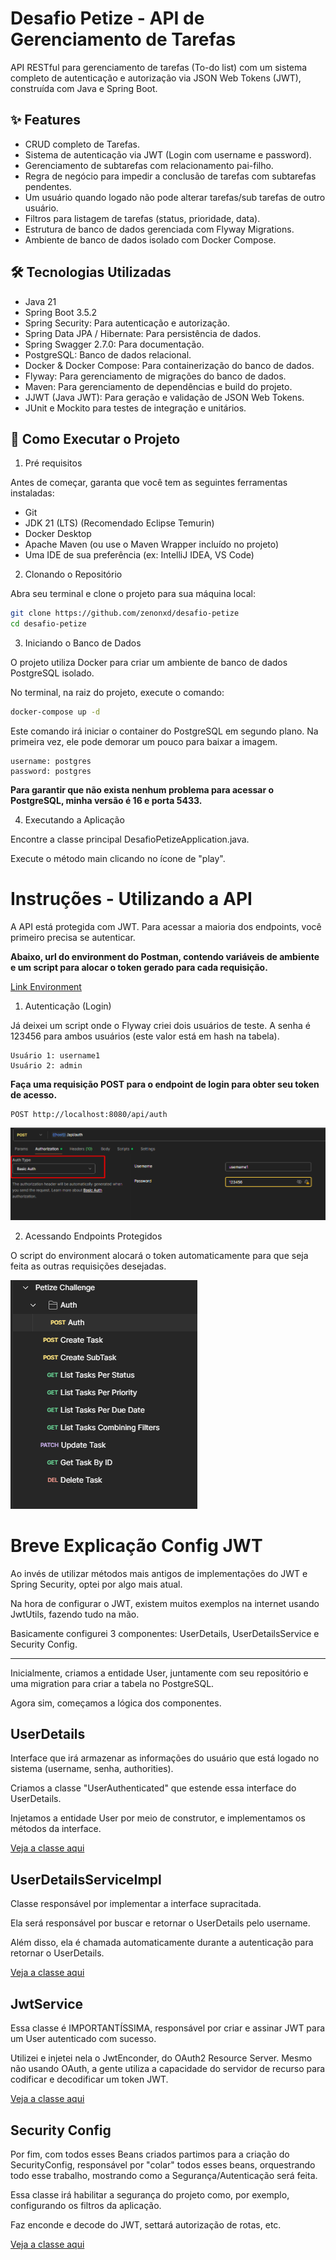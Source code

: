 # Desafio Petize - API de Gerenciamento de Tarefas

API RESTful para gerenciamento de tarefas (To-do list) com um sistema completo de autenticação e autorização via JSON 
Web Tokens (JWT), construída com Java e Spring Boot.

## ✨ Features

* CRUD completo de Tarefas.
* Sistema de autenticação via JWT (Login com username e password).
* Gerenciamento de subtarefas com relacionamento pai-filho.
* Regra de negócio para impedir a conclusão de tarefas com subtarefas pendentes.
* Um usuário quando logado não pode alterar tarefas/sub tarefas de outro usuário.
* Filtros para listagem de tarefas (status, prioridade, data).
* Estrutura de banco de dados gerenciada com Flyway Migrations.
* Ambiente de banco de dados isolado com Docker Compose.


## 🛠️ Tecnologias Utilizadas

* Java 21
* Spring Boot 3.5.2
* Spring Security: Para autenticação e autorização.
* Spring Data JPA / Hibernate: Para persistência de dados.
* Spring Swagger 2.7.0: Para documentação.
* PostgreSQL: Banco de dados relacional.
* Docker & Docker Compose: Para containerização do banco de dados.
* Flyway: Para gerenciamento de migrações do banco de dados.
* Maven: Para gerenciamento de dependências e build do projeto.
* JJWT (Java JWT): Para geração e validação de JSON Web Tokens.
* JUnit e Mockito para testes de integração e unitários.

## 🚀 Como Executar o Projeto

1. Pré requisitos

Antes de começar, garanta que você tem as seguintes ferramentas instaladas:

* Git
* JDK 21 (LTS) (Recomendado Eclipse Temurin)
* Docker Desktop
* Apache Maven (ou use o Maven Wrapper incluído no projeto)
* Uma IDE de sua preferência (ex: IntelliJ IDEA, VS Code)

2. Clonando o Repositório

Abra seu terminal e clone o projeto para sua máquina local:

```bash
git clone https://github.com/zenonxd/desafio-petize
cd desafio-petize
```

3. Iniciando o Banco de Dados

O projeto utiliza Docker para criar um ambiente de banco de dados PostgreSQL isolado.

No terminal, na raiz do projeto, execute o comando:

```bash
docker-compose up -d
```

Este comando irá iniciar o container do PostgreSQL em segundo plano. Na primeira vez, ele pode demorar um pouco para baixar a imagem.

```textmate
username: postgres
password: postgres
```

**Para garantir que não exista nenhum problema para acessar o PostgreSQL, minha versão é 16 e porta 5433.**

4. Executando a Aplicação

Encontre a classe principal DesafioPetizeApplication.java.

Execute o método main clicando no ícone de "play".

# Instruções - Utilizando a API

A API está protegida com JWT. Para acessar a maioria dos endpoints, você primeiro precisa se autenticar.

**Abaixo, url do environment do Postman, contendo variáveis de ambiente e um script para alocar o token gerado para cada
requisição.**

[Link Environment](https://drive.google.com/file/d/1hD7wO9GYZrIHf4A3DYshheJ0KvyIJEy3/view?usp=sharing) 

1. Autenticação (Login)

Já deixei um script onde o Flyway criei dois usuários de teste. A senha é 123456 para ambos usuários (este valor está em hash na tabela).

```textmate
Usuário 1: username1
Usuário 2: admin
```

**Faça uma requisição POST para o endpoint de login para obter seu token de acesso.**

```http request
POST http://localhost:8080/api/auth
```

![img.png](img.png)

2. Acessando Endpoints Protegidos

O script do environment alocará o token automaticamente para que seja feita as outras requisições desejadas.

![img_1.png](img_1.png)

# Breve Explicação Config JWT

Ao invés de utilizar métodos mais antigos de implementações do JWT e Spring Security, optei por algo mais atual.

Na hora de configurar o JWT, existem muitos exemplos na internet usando JwtUtils, fazendo tudo na mão.

Basicamente configurei 3 componentes: UserDetails, UserDetailsService e Security Config.

---

Inicialmente, criamos a entidade User, juntamente com seu repositório e uma migration para criar a tabela no PostgreSQL.

Agora sim, começamos a lógica dos componentes.

## UserDetails

Interface que irá armazenar as informações do usuário que está logado no sistema (username, senha, authorities).

Criamos a classe "UserAuthenticated" que estende essa interface do UserDetails.

Injetamos a entidade User por meio de construtor, e implementamos os métodos da interface.

[Veja a classe aqui](https://github.com/zenonxd/desafio-petize/blob/master/src/main/java/br/com/moreira/desafiopetize/domain/services/UserAuthenticated.java)

## UserDetailsServiceImpl

Classe responsável por implementar a interface supracitada.

Ela será responsável por buscar e retornar o UserDetails pelo username.

Além disso, ela é chamada automaticamente durante a autenticação para retornar o UserDetails.

[Veja a classe aqui](https://github.com/zenonxd/desafio-petize/blob/06ba08e74c1172df398ea8cea0b0dd4849f2952c/src/main/java/br/com/moreira/desafiopetize/domain/services/UserDetailsServiceImpl.java#L10)

## JwtService

Essa classe é IMPORTANTÍSSIMA, responsável por criar e assinar JWT para um User autenticado com sucesso.

Utilizei e injetei nela o JwtEnconder, do OAuth2 Resource Server. Mesmo não usando OAuth, a gente utiliza a capacidade do servidor de recurso para codificar
e decodificar um token JWT.

[Veja a classe aqui](https://github.com/zenonxd/desafio-petize/blob/06ba08e74c1172df398ea8cea0b0dd4849f2952c/src/main/java/br/com/moreira/desafiopetize/domain/services/JwtService.java)


## Security Config

Por fim, com todos esses Beans criados partimos para a criação do SecurityConfig, responsável por "colar" todos esses beans,
orquestrando todo esse trabalho, mostrando como a Segurança/Autenticação será feita.

Essa classe irá habilitar a segurança do projeto como, por exemplo, configurando os filtros da aplicação.

Faz enconde e decode do JWT, settará autorização de rotas, etc.

[Veja a classe aqui](https://github.com/zenonxd/desafio-petize/blob/06ba08e74c1172df398ea8cea0b0dd4849f2952c/src/main/java/br/com/moreira/desafiopetize/config/SecurityConfig.java)
